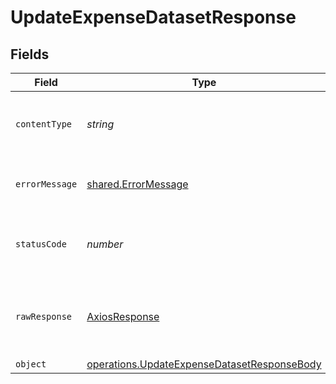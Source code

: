 # UpdateExpenseDatasetResponse


## Fields

| Field                                                                                                             | Type                                                                                                              | Required                                                                                                          | Description                                                                                                       |
| ----------------------------------------------------------------------------------------------------------------- | ----------------------------------------------------------------------------------------------------------------- | ----------------------------------------------------------------------------------------------------------------- | ----------------------------------------------------------------------------------------------------------------- |
| `contentType`                                                                                                     | *string*                                                                                                          | :heavy_check_mark:                                                                                                | HTTP response content type for this operation                                                                     |
| `errorMessage`                                                                                                    | [shared.ErrorMessage](../../../sdk/models/shared/errormessage.md)                                                 | :heavy_minus_sign:                                                                                                | The request made is not valid.                                                                                    |
| `statusCode`                                                                                                      | *number*                                                                                                          | :heavy_check_mark:                                                                                                | HTTP response status code for this operation                                                                      |
| `rawResponse`                                                                                                     | [AxiosResponse](https://axios-http.com/docs/res_schema)                                                           | :heavy_minus_sign:                                                                                                | Raw HTTP response; suitable for custom response parsing                                                           |
| `object`                                                                                                          | [operations.UpdateExpenseDatasetResponseBody](../../../sdk/models/operations/updateexpensedatasetresponsebody.md) | :heavy_minus_sign:                                                                                                | Accepted                                                                                                          |